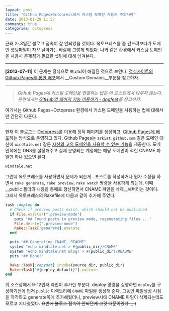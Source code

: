 ```yaml
---
layout: post
title: "Github Pages+Octopress에서 커스텀 도메인 사용시 주의사항"
date: 2013-01-28 11:57
comments: true
categories: octopress
---
```


근래 2~3일간 블로그 접속이 잘 안되었을 것이다.
옥토프레스를 좀 건드려보다가 도메인 셋팅파일이 자꾸 날아가는 바람에 그렇게 되었다.
나와 같은 환경에서 커스텀 도메인을 사용시 문제점과 필요한 셋팅에 대해 남겨본다.

<!--more-->

----

__[2013-07-11]__ 이 문제는 정식으로 보고되어 해결된 것으로 보인다. [정식사이트의 Github Pages를 통한 배포](http://octopress.org/docs/deploying/github/)에서 __Custom Domains__부분을 참고하자.

----

> _Github Pages에 커스텀 도메인을 연결하는 법은 이 포스트에서 다루지 않는다. 관련해서는 [GitHub의 페이지 기능 이용하기 - dogfeet](http://dogfeet.github.com/articles/2012/github-pages.html)를 참고하자._

여기서는 Github Pages+Octopress 환경에서 커스텀 도메인을 사용하는 법에 대해서만 간단히 다룬다.

----

현재 이 블로그는 [Octopress](//octopress.org)를 이용해 정적 페이지를 생성하고, [Github Pages에 배포](//octopress.org/docs/deploying/github/)하는 방식으로 운영하고 있다. Github Pages는 `arkist.github.com` 같은 도메인 대신에 `windtale.net` 같은 [자신의 고유 도메인을 사용할 수 있는 기능](https://help.github.com/articles/setting-up-a-custom-domain-with-pages)을 제공한다. 도메인쪽에는 DNS를 설정해주고 실제 운영되는 계정에는 해당 도메인이 적힌 CNAME 파일만 하나 있으면 된다.

``` bash CNAME - windtale.net https://github.com/arkist/arkist.github.com/blob/master/CNAME
windtale.net
```

그런데 옥토프레스를 사용하면서 문제가 되는게.. 포스트를 작성하거나 뭔가 수정을 하면서 `rake generate`, `rake preview`, `rake watch` 명령을 사용하게 되는데, 이때 __public 폴더의 내용을 통째로 갱신하면서 CNAME 파일을 삭제__해버리는 것이다. 그래서 옥토프레스의 Rakefile에 다음과 같이 추가해 주었다.

``` ruby Rakefile
task :deploy do
  # Check if preview posts exist, which should not be published
  if File.exists?(".preview-mode")
    puts "## Found posts in preview mode, regenerating files ..."
    File.delete(".preview-mode")
    Rake::Task[:generate].execute
  end

  puts "## Generating CNAME, README"
  system "echo windtale.net > #{public_dir}/CNAME"
  system "echo Windtale.net Blog! > #{public_dir}/README"
  puts "## Done!"

  Rake::Task[:copydot].invoke(source_dir, public_dir)
  Rake::Task["#{deploy_default}"].execute
end
```

위 소스상에서 9-12번째 라인이 추가한 부분다.
deploy 명령을 실행하면 `deploy`를 구성하기전에 먼저 `public` 디렉토리에 `CNAME` 파일을 생성해 준다.
그동안 파일생성 시점을 착각하고 generate쪽에 추가해뒀더니, preview시에 CNAME 파일이 삭제되는데도 모르고 지나쳤었다.
<del>요번에 블로그 접속이 안되던게 그것 때문이었다-_-)</del>

